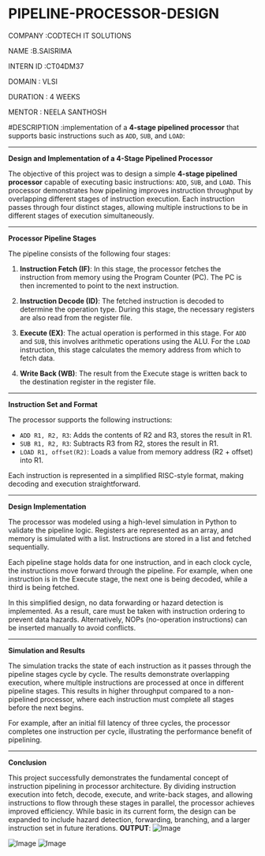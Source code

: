 # PIPELINE-PROCESSOR-DESIGN

COMPANY :CODTECH IT SOLUTIONS

NAME :B.SAISRIMA

INTERN ID :CT04DM37

DOMAIN : VLSI

DURATION : 4 WEEKS

MENTOR : NEELA SANTHOSH

#DESCRIPTION :implementation of a **4-stage pipelined processor** that supports basic instructions such as `ADD`, `SUB`, and `LOAD`:

---
**Design and Implementation of a 4-Stage Pipelined Processor**

The objective of this project was to design a simple **4-stage pipelined processor** capable of executing basic instructions: `ADD`, `SUB`, and `LOAD`. This processor demonstrates how pipelining improves instruction throughput by overlapping different stages of instruction execution. Each instruction passes through four distinct stages, allowing multiple instructions to be in different stages of execution simultaneously.

---

 **Processor Pipeline Stages**

The pipeline consists of the following four stages:

1. **Instruction Fetch (IF)**: In this stage, the processor fetches the instruction from memory using the Program Counter (PC). The PC is then incremented to point to the next instruction.

2. **Instruction Decode (ID)**: The fetched instruction is decoded to determine the operation type. During this stage, the necessary registers are also read from the register file.

3. **Execute (EX)**: The actual operation is performed in this stage. For `ADD` and `SUB`, this involves arithmetic operations using the ALU. For the `LOAD` instruction, this stage calculates the memory address from which to fetch data.

4. **Write Back (WB)**: The result from the Execute stage is written back to the destination register in the register file.

---

**Instruction Set and Format**

The processor supports the following instructions:

* `ADD R1, R2, R3`: Adds the contents of R2 and R3, stores the result in R1.
* `SUB R1, R2, R3`: Subtracts R3 from R2, stores the result in R1.
* `LOAD R1, offset(R2)`: Loads a value from memory address (R2 + offset) into R1.

Each instruction is represented in a simplified RISC-style format, making decoding and execution straightforward.

---

**Design Implementation**

The processor was modeled using a high-level simulation in Python to validate the pipeline logic. Registers are represented as an array, and memory is simulated with a list. Instructions are stored in a list and fetched sequentially.

Each pipeline stage holds data for one instruction, and in each clock cycle, the instructions move forward through the pipeline. For example, when one instruction is in the Execute stage, the next one is being decoded, while a third is being fetched.

In this simplified design, no data forwarding or hazard detection is implemented. As a result, care must be taken with instruction ordering to prevent data hazards. Alternatively, NOPs (no-operation instructions) can be inserted manually to avoid conflicts.

---
 **Simulation and Results**

The simulation tracks the state of each instruction as it passes through the pipeline stages cycle by cycle. The results demonstrate overlapping execution, where multiple instructions are processed at once in different pipeline stages. This results in higher throughput compared to a non-pipelined processor, where each instruction must complete all stages before the next begins.

For example, after an initial fill latency of three cycles, the processor completes one instruction per cycle, illustrating the performance benefit of pipelining.

---

**Conclusion**

This project successfully demonstrates the fundamental concept of instruction pipelining in processor architecture. By dividing instruction execution into fetch, decode, execute, and write-back stages, and allowing instructions to flow through these stages in parallel, the processor achieves improved efficiency. While basic in its current form, the design can be expanded to include hazard detection, forwarding, branching, and a larger instruction set in future iterations.
**OUTPUT**:
![Image](https://github.com/user-attachments/assets/6c764605-94c1-47c5-97a1-abbe07bef567)

![Image](https://github.com/user-attachments/assets/9a6d8347-2497-46df-91a8-66d0767facad)
![Image](https://github.com/user-attachments/assets/3fbf64f7-686b-49b0-9d01-00dd6106c963)

